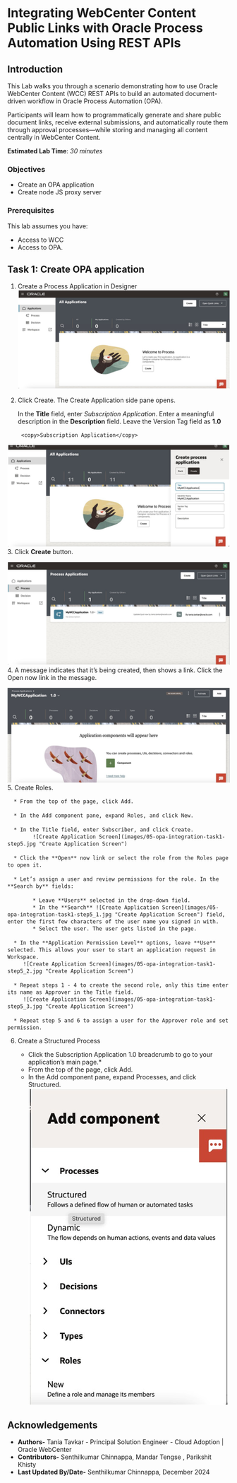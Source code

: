 # Integrating WebCenter Content Public Links with Oracle Process Automation Using REST APIs

## Introduction

This Lab walks you through a scenario demonstrating how to use Oracle WebCenter Content (WCC) REST APIs to build an automated document-driven workflow in Oracle Process Automation (OPA).

Participants will learn how to programmatically generate and share public document links, receive external submissions, and automatically route them through approval processes—while storing and managing all content centrally in WebCenter Content.

**Estimated Lab Time**: *30 minutes*

### Objectives

* Create an OPA application
* Create node JS proxy server

### Prerequisites

This lab assumes you have:

* Access to WCC
* Access to OPA.

## Task 1: Create OPA application

1. Create a Process Application in Designer
  ![Create New App](images/05-opa-integration-task1-step1.jpg "Create New App")

2. Click Create. The Create Application side pane opens.

   In the **Title** field, enter *Subscription Application*. Enter a meaningful description in the **Description** field. Leave the Version Tag field as **1.0**

        <copy>Subscription Application</copy>

  ![Create New App](images/05-opa-integration-task1-step2.jpg "Create New App")
3. Click **Create** button.

  ![Create Application Screen](images/05-opa-integration-task1-step3.jpg "Create Application Screen")
4. A message indicates that it’s being created, then shows a link. Click the Open now link in the message.

  ![Create Application Screen](images/05-opa-integration-task1-step4.jpg "Create Application Screen")
5. Create Roles.

      * From the top of the page, click Add.

      * In the Add component pane, expand Roles, and click New.

      * In the Title field, enter Subscriber, and click Create.
            ![Create Application Screen](images/05-opa-integration-task1-step5.jpg "Create Application Screen")

      * Click the **Open** now link or select the role from the Roles page to open it.

      * Let’s assign a user and review permissions for the role. In the **Search by** fields:

            * Leave **Users** selected in the drop-down field.
            * In the **Search** ![Create Application Screen](images/05-opa-integration-task1-step5_1.jpg "Create Application Screen") field, enter the first few characters of the user name you signed in with.
            * Select the user. The user gets listed in the page.

      * In the **Application Permission Level** options, leave **Use** selected. This allows your user to start an application request in Workspace.
         ![Create Application Screen](images/05-opa-integration-task1-step5_2.jpg "Create Application Screen")

      * Repeat steps 1 - 4 to create the second role, only this time enter its name as Approver in the Title field.
         ![Create Application Screen](images/05-opa-integration-task1-step5_3.jpg "Create Application Screen")

      * Repeat step 5 and 6 to assign a user for the Approver role and set permission.

6. Create a Structured Process

      * Click the Subscription Application 1.0 breadcrumb to go to your application’s main page.*
      * From the top of the page, click Add.
      * In the Add component pane, expand Processes, and click Structured.
         ![Create Application Screen](images/05-opa-integration-task1-step5_4.jpg "Create Application Screen")


## Acknowledgements

* **Authors-** Tania Tavkar -  Principal Solution Engineer - Cloud Adoption | Oracle WebCenter
* **Contributors-** Senthilkumar Chinnappa, Mandar Tengse , Parikshit Khisty
* **Last Updated By/Date-** Senthilkumar Chinnappa, December 2024
